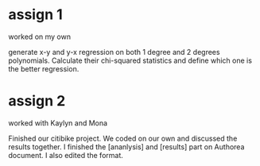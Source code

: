 # assign 1 
worked on my own

generate x-y and y-x regression on both 1 degree and 2 degrees polynomials. 
Calculate their chi-squared statistics and define which one is the better regression.

# assign 2
worked with Kaylyn and Mona

Finished our citibike project. We coded on our own and discussed the results together. 
I finished the [ananlysis] and [results] part on Authorea document. I also edited the format.
